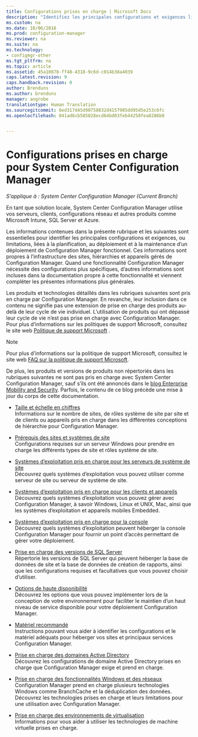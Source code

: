 ```yaml
---
title: Configurations prises en charge | Microsoft Docs
description: "Identifiez les principales configurations et exigences liées à la planification, au déploiement et à la maintenance d’un déploiement de System Center Configuration Manager fonctionnel."
ms.custom: na
ms.date: 10/06/2016
ms.prod: configuration-manager
ms.reviewer: na
ms.suite: na
ms.technology:
- configmgr-other
ms.tgt_pltfrm: na
ms.topic: article
ms.assetid: 45a10878-ff48-4318-9c6d-c014b38a4039
caps.latest.revision: 9
caps.handback.revision: 0
author: Brenduns
ms.author: brenduns
manager: angrobe
translationtype: Human Translation
ms.sourcegitcommit: 6ed317d45d90758832d4157985dd95d5e253c6fc
ms.openlocfilehash: 041ad6cb585028ecd64bd03feb44250fea0286b0


---
```

# <a name="supported-configurations-for-system-center-configuration-manager"></a>Configurations prises en charge pour System Center Configuration Manager

*S’applique à : System Center Configuration Manager (Current Branch)*

En tant que solution locale, System Center Configuration Manager utilise vos serveurs, clients, configurations réseau et autres produits comme Microsoft Intune, SQL Server et Azure.

Les informations contenues dans la présente rubrique et les suivantes sont essentielles pour identifier les principales configurations et exigences, ou limitations, liées à la planification, au déploiement et à la maintenance d’un déploiement de Configuration Manager fonctionnel.  Ces informations sont propres à l’infrastructure des sites, hiérarchies et appareils gérés de Configuration Manager. Quand une fonctionnalité Configuration Manager nécessite des configurations plus spécifiques, d’autres informations sont incluses dans la documentation propre à cette fonctionnalité et viennent compléter les présentes informations plus générales.  

 Les produits et technologies détaillés dans les rubriques suivantes sont pris en charge par Configuration Manager. En revanche, leur inclusion dans ce contenu ne signifie pas une extension de prise en charge des produits au-delà de leur cycle de vie individuel. L’utilisation de produits qui ont dépassé leur cycle de vie n’est pas prise en charge avec Configuration Manager. Pour plus d’informations sur les politiques de support Microsoft, consultez le site web [Politique de support Microsoft](http://go.microsoft.com/fwlink/p/?LinkId=208270) .  

> [!NOTE]  
>  Pour plus d’informations sur la politique de support Microsoft, consultez le site web [FAQ sur la politique de support Microsoft](http://go.microsoft.com/fwlink/p/?LinkId=31976).  

 De plus, les produits et versions de produits non répertoriés dans les rubriques suivantes ne sont pas pris en charge avec System Center Configuration Manager, sauf s’ils ont été annoncés dans le [blog Enterprise Mobility and Security](https://blogs.technet.microsoft.com/enterprisemobility/).  Parfois, le contenu de ce blog précède une mise à jour du corps de cette documentation.


-  [Taille et échelle en chiffres](../../../core/plan-design/configs/size-and-scale-numbers.md)  
Informations sur le nombre de sites, de rôles système de site par site et de clients ou appareils pris en charge dans les différentes conceptions de hiérarchie pour Configuration Manager.

-  [Prérequis des sites et systèmes de site](../../../core/plan-design/configs/site-and-site-system-prerequisites.md)  
Configurations requises sur un serveur Windows pour prendre en charge les différents types de site et rôles système de site.

-  [Systèmes d’exploitation pris en charge pour les serveurs de système de site](../../../core/plan-design/configs/supported-operating-systems-for-site-system-servers.md)  
Découvrez quels systèmes d’exploitation vous pouvez utiliser comme serveur de site ou serveur de système de site.

-  [Systèmes d’exploitation pris en charge pour les clients et appareils](../../../core/plan-design/configs/supported-operating-systems-for-clients-and-devices.md)  
Découvrez quels systèmes d’exploitation vous pouvez gérer avec Configuration Manager, à savoir Windows, Linux et UNIX, Mac, ainsi que les systèmes d’exploitation et appareils mobiles Embedded.

-  [Systèmes d’exploitation pris en charge pour la console](../../../core/plan-design/configs/supported-operating-systems-consoles.md)  
Découvrez quels systèmes d’exploitation peuvent héberger la console Configuration Manager pour fournir un point d’accès permettant de gérer votre déploiement.  

-  [Prise en charge des versions de SQL Server](../../../core/plan-design/configs/support-for-sql-server-versions.md)  
Répertorie les versions de SQL Server qui peuvent héberger la base de données de site et la base de données de création de rapports, ainsi que les configurations requises et facultatives que vous pouvez choisir d’utiliser.

-  [Options de haute disponibilité](../../../protect/understand/high-availability-options.md)  
Découvrez les options que vous pouvez implémenter lors de la conception de votre environnement pour faciliter le maintien d’un haut niveau de service disponible pour votre déploiement Configuration Manager.

-  [Matériel recommandé](../../../core/plan-design/configs/recommended-hardware.md)  
Instructions pouvant vous aider à identifier les configurations et le matériel adéquats pour héberger vos sites et principaux services Configuration Manager.

-  [Prise en charge des domaines Active Directory](../../../core/plan-design/configs/support-for-active-directory-domains.md)  
Découvrez les configurations de domaine Active Directory prises en charge que Configuration Manager exige et prend en charge.

-  [Prise en charge des fonctionnalités Windows et des réseaux](../../../core/plan-design/configs/support-for-windows-features-and-networks.md)  
Configuration Manager prend en charge plusieurs technologies Windows comme BranchCache et la déduplication des données. Découvrez les technologies prises en charge et leurs limitations pour une utilisation avec Configuration Manager.

-  [Prise en charge des environnements de virtualisation](../../../core/plan-design/configs/support-for-virtualization-environments.md)  
Informations pour vous aider à utiliser les technologies de machine virtuelle prises en charge.



<!--HONumber=Dec16_HO3-->


